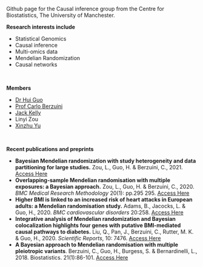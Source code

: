 Github page for the Causal inference group from the Centre for Biostatistics, The University of Manchester.

**Research interests include**
* Statistical Genomics
* Causal inference
* Multi-omics data
* Mendelian Randomization
* Causal networks

<br/>

**Members**
* [Dr Hui Guo](https://www.research.manchester.ac.uk/portal/hui.guo.html)
* [Prof Carlo Berzuini](https://www.research.manchester.ac.uk/portal/carlo.berzuini.html)
* [Jack Kelly](https://www.research.manchester.ac.uk/portal/jack.kelly.html)
* Linyi Zou
* [Xinzhu Yu](https://www.research.manchester.ac.uk/portal/xinzhu.yu.html)


<br/>



**Recent publications and preprints**
* **Bayesian Mendelian randomization with study heterogeneity and data partitioning for large studies.** Zou, L., Guo, H. & Berzuini, C., 2021. [Access Here](http://arxiv.org/abs/2112.08147)
* **Overlapping-sample Mendelian randomisation with multiple exposures: a Bayesian approach.** Zou, L., Guo, H. & Berzuini, C., 2020. _BMC Medical Research Methodology_ 20(1): pp.295 295. [Access Here](https://bmcmedresmethodol.biomedcentral.com/articles/10.1186/s12874-020-01170-0)
* **Higher BMI is linked to an increased risk of heart attacks in European adults: a Mendelian randomisation study.** Adams, B., Jacocks, L. & Guo, H., 2020. _BMC cardiovascular disorders_ 20:258. [Access Here](https://bmccardiovascdisord.biomedcentral.com/articles/10.1186/s12872-020-01542-w)
* **Integrative analysis of Mendelian randomization and Bayesian colocalization highlights four genes with putative BMI-mediated causal pathways to diabetes.** Liu, Q., Pan, J., Berzuini, C., Rutter, M. K. & Guo, H., 2020. _Scientific Reports_, 10: 7476. [Access Here](https://www.nature.com/articles/s41598-020-64493-4)
* **A Bayesian approach to Mendelian randomisation with multiple pleiotropic variants**. Berzuini, C., Guo, H., Burgess, S. & Bernardinelli, L., 2018. Biostatistics. 21(1):86-101. [Access Here](https://academic.oup.com/biostatistics/article/21/1/86/5063519)




<!--

**Here are some ideas to get you started:**

🙋‍♀️ A short introduction - what is your organization all about?
🌈 Contribution guidelines - how can the community get involved?
👩‍💻 Useful resources - where can the community find your docs? Is there anything else the community should know?
🍿 Fun facts - what does your team eat for breakfast?
🧙 Remember, you can do mighty things with the power of [Markdown](https://docs.github.com/github/writing-on-github/getting-started-with-writing-and-formatting-on-github/basic-writing-and-formatting-syntax)
-->
